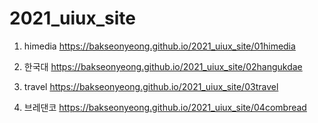 # 2021_uiux_site
1. himedia https://bakseonyeong.github.io/2021_uiux_site/01himedia

1. 한국대 https://bakseonyeong.github.io/2021_uiux_site/02hangukdae

1. travel https://bakseonyeong.github.io/2021_uiux_site/03travel

1. 브레댄코 https://bakseonyeong.github.io/2021_uiux_site/04combread

